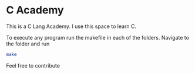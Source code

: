 # C Academy

This is a C Lang Academy. I use this space to learn C.

To execute any program run the makefile in each of the folders. Navigate to the folder and run 
```bash
make
``` 

Feel free to contribute